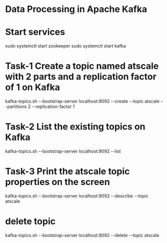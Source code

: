 # Data Processing in Apache Kafka

# Start services

sudo systemctl start zookeeper
sudo systemctl start kafka

# Task-1 Create a topic named atscale with 2 parts and a replication factor of 1 on Kafka

kafka-topics.sh --bootstrap-server localhost:9092 --create --topic atscale --partitions 2 --replication-factor 1

# Task-2 List the existing topics on Kafka

kafka-topics.sh --bootstrap-server localhost:9092 --list

# Task-3 Print the atscale topic properties on the screen

kafka-topics.sh --bootstrap-server localhost:9092 --describe --topic atscale

# delete topic

kafka-topics.sh --bootstrap-server localhost:9092 --delete --topic atscale